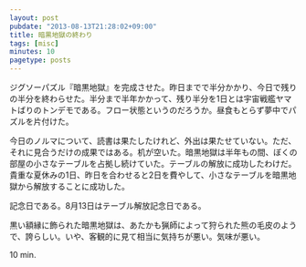 ```yaml
---
layout: post
pubdate: "2013-08-13T21:28:02+09:00"
title: 暗黒地獄の終わり
tags: [misc]
minutes: 10
pagetype: posts
---
```

ジグソーパズル『暗黒地獄』を完成させた。昨日までで半分かかり、今日で残りの半分を終わらせた。半分まで半年かかって、残り半分を1日とは宇宙戦艦ヤマトばりのトンデモである。フロー状態というのだろうか。昼食もとらず夢中でパズルを片付けた。

今日のノルマについて、読書は果たしたけれど、外出は果たせていない。ただ、それに見合うだけの成果ではある。机が空いた。暗黒地獄は半年もの間、ぼくの部屋の小さなテーブルを占拠し続けていた。テーブルの解放に成功したわけだ。貴重な夏休みの1日、昨日を合わせると2日を費やして、小さなテーブルを暗黒地獄から解放することに成功した。

記念日である。8月13日はテーブル解放記念日である。

黒い額縁に飾られた暗黒地獄は、あたかも猟師によって狩られた熊の毛皮のようで、誇らしい。いや、客観的に見て相当に気持ちが悪い。気味が悪い。

10 min.
